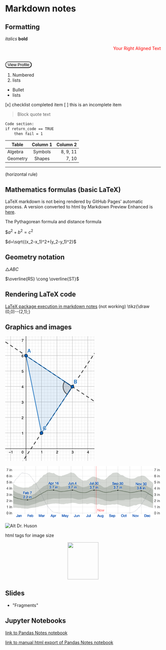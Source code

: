 # Markdown notes

## Formatting

*italics*
**bold**

<p style="text-align:right; color:red">
    Your Right Aligned Text
</p>

<div class ="row">
    <button type="button" style= "margin-top : 20px; border-radius: 15px"
    class="btn btn-primary">View Profile</button>
</div>

1. Numbered
1. lists

- Bullet
- lists

[x] checklist completed item
[ ] this is an incomplete item

> Block quote
> text

    Code section:
    if return_code == TRUE
        then fail = 1

Table | Column 1 | Column 2
---|:---:|---:
Algebra | Symbols | 8, 9, 11
Geometry | Shapes | 7, 10

-------
(horizontal rule)

## Mathematics formulas (basic LaTeX)

LaTeX markdown is not being rendered by GitHub Pages' automatic process. A version converted to html by Markdown Preview Enhanced is [here](sandbox-rendered).

The Pythagorean formula and distance formula

$$a^2+b^2=c^2$

$d=\sqrt{(x_2-x_1)^2+(y_2-y_1)^2}$

## Geometry notation

$\triangle ABC$

$\overline{RS} \cong \overline{ST}$

## Rendering LaTeX code

[LaTeX package execution in markdown notes](latex-md-sandbox) (not working)
\tikz{\draw (0,0)--(2,1);}

## Graphics and images

![Geogebra triangle graph](https://raw.githubusercontent.com/chrishuson/course-files/master/Geom2023/graphics/06triangle.png)

![Rainfall plot](https://raw.githubusercontent.com/chrishuson/course-files/master/Geom2023/graphics/rainfall.png)

![Alt Dr. Huson](./images/Chris_Huson.jpg)

html tags for image size

<center>
<img src="./images/Chris_Huson.jpg" width="100" height="120">
</center>

## Slides

- "Fragments" <!-- .element: class="fragment" data-fragment-index="1" -->

## Jupyter Notebooks

[link to Pandas Notes notebook](Pandas_Notes_Oct18)

[link to manual html export of Pandas Notes notebook](Pandas_Notes_manual_export)
